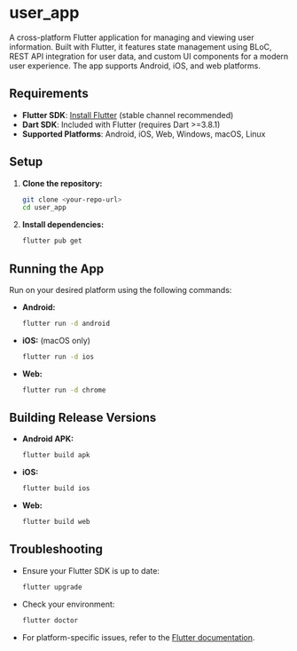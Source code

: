 # user_app

A cross-platform Flutter application for managing and viewing user information. Built with Flutter, it features state management using BLoC, REST API integration for user data, and custom UI components for a modern user experience. The app supports Android, iOS, and web platforms.

## Requirements

- **Flutter SDK**: [Install Flutter](https://docs.flutter.dev/get-started/install) (stable channel recommended)
- **Dart SDK**: Included with Flutter (requires Dart >=3.8.1)
- **Supported Platforms**: Android, iOS, Web, Windows, macOS, Linux

## Setup

1. **Clone the repository:**
   ```sh
   git clone <your-repo-url>
   cd user_app
   ```
2. **Install dependencies:**
   ```sh
   flutter pub get
   ```

## Running the App

Run on your desired platform using the following commands:

- **Android:**
  ```sh
  flutter run -d android
  ```
- **iOS:** (macOS only)
  ```sh
  flutter run -d ios
  ```
- **Web:**
  ```sh
  flutter run -d chrome
  ```

## Building Release Versions

- **Android APK:**
  ```sh
  flutter build apk
  ```
- **iOS:**
  ```sh
  flutter build ios
  ```
- **Web:**
  ```sh
  flutter build web
  ```

## Troubleshooting

- Ensure your Flutter SDK is up to date:
  ```sh
  flutter upgrade
  ```
- Check your environment:
  ```sh
  flutter doctor
  ```
- For platform-specific issues, refer to the [Flutter documentation](https://docs.flutter.dev/).
